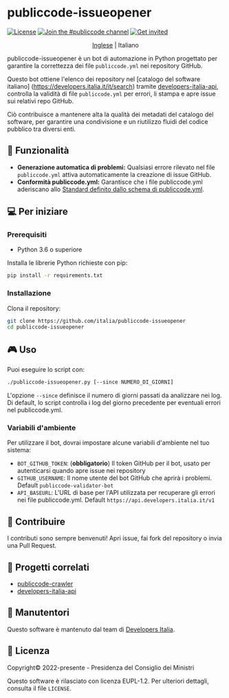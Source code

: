 # publiccode-issueopener

[![License](https://img.shields.io/github/license/italia/publiccode-issueopener.svg)](https://github.com/italia/publiccode-issueopener/blob/main/LICENSE)
[![Join the #publiccode channel](https://img.shields.io/badge/Slack%20channel-%23publiccode-blue.svg)](https://app.slack.com/client/T6C27AXE0/CAM3F785T)
[![Get invited](https://slack.developers.italia.it/badge.svg)](https://slack.developers.italia.it/)

<p align="center">
  <a href="README.md">Inglese</a> | 
  Italiano
</p>

publiccode-issueopener è un bot di automazione in Python progettato per
garantire la correttezza dei file `publiccode.yml` nei repository GitHub.

Questo bot ottiene l'elenco dei repository nel [catalogo del software italiano]
(https://developers.italia.it/it/search) tramite 
[developers-italia-api](https://github.com/italia/developers-italia-api), controlla 
la validità di file `publiccode.yml` per errori, li stampa e apre issue sui relativi
repo GitHub.

Ciò contribuisce a mantenere alta la qualità dei metadati del catalogo del 
software, per garantire una condivisione e un riutilizzo fluidi del codice pubblico
tra diversi enti.

## 🚀 Funzionalità

- **Generazione automatica di problemi:** Qualsiasi errore rilevato nel file 
`publiccode.yml` attiva automaticamente la creazione di issue GitHub.
- **Conformità publiccode.yml:** Garantisce che i file publiccode.yml aderiscano
allo [Standard definito dallo schema di publiccode.yml](https://yml.publiccode.tools).

## 💻 Per iniziare

### Prerequisiti

- Python 3.6 o superiore

Installa le librerie Python richieste con pip:

```bash
pip install -r requirements.txt
```

### Installazione

Clona il repository:

```bash
git clone https://github.com/italia/publiccode-issueopener
cd publiccode-issueopener
```

## 🎮 Uso

Puoi eseguire lo script con:

```bash
./publiccode-issueopener.py [--since NUMERO_DI_GIORNI]
```

L'opzione `--since` definisce il numero di giorni passati da analizzare nei log. 
Di default, lo script controlla i log del giorno precedente per eventuali errori
nel publiccode.yml.

### Variabili d'ambiente

Per utilizzare il bot, dovrai impostare alcune variabili d'ambiente nel tuo sistema:

- `BOT_GITHUB_TOKEN`: (**obbligatorio**) Il token GitHub per il bot, usato 
per autenticarsi quando apre issue nei repository
- `GITHUB_USERNAME`: Il nome utente del bot GitHub che aprirà i problemi. Default `publiccode-validator-bot`
- `API_BASEURL`: L'URL di base per l'API utilizzata per recuperare gli errori nei 
file publiccode.yml. Default `https://api.developers.italia.it/v1`

## 🤝 Contribuire

I contributi sono sempre benvenuti! Apri issue, fai fork del repository o invia una Pull Request.

## 🔗 Progetti correlati

* [publiccode-crawler](https://github.com/italia/publiccode-crawler)
* [developers-italia-api](https://github.com/italia/developers-italia-api)

## 👥 Manutentori

Questo software è mantenuto dal team di [Developers Italia](https://developers.italia.it).

## 📄 Licenza

Copyright© 2022-presente - Presidenza del Consiglio dei Ministri

Questo software è rilasciato con licenza EUPL-1.2. Per ulteriori dettagli, consulta il file `LICENSE`.
